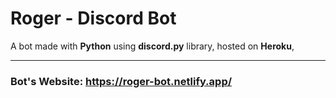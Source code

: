 # Roger - Discord Bot
A bot made with **Python** using **discord.py** library, hosted on **Heroku**,

<hr>

### Bot's Website: https://roger-bot.netlify.app/

